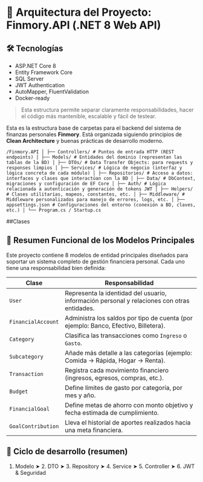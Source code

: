 # 🧱 Arquitectura del Proyecto: Finmory.API (.NET 8 Web API)

## 🛠️ Tecnologías
- ASP.NET Core 8
- Entity Framework Core
- SQL Server
- JWT Authentication
- AutoMapper, FluentValidation
- Docker-ready

> Esta estructura permite separar claramente responsabilidades, hacer el código más mantenible, escalable y fácil de testear.

Esta es la estructura base de carpetas para el backend del sistema de finanzas personales **Finmory**. Está organizada siguiendo principios de **Clean Architecture** y buenas prácticas de desarrollo moderno.

 `/Finmory.API
│
├── Controllers/ # Puntos de entrada HTTP (REST endpoints)
│
├── Models/ # Entidades del dominio (representan las tablas de la BD)
│
├── DTOs/ # Data Transfer Objects: para requests y responses limpios
│
├── Services/ # Lógica de negocio (interfaz y lógica concreta de cada módulo)
│
├── Repositories/ # Acceso a datos: interfaces y clases que interactúan con la BD
│
├── Data/ # DbContext, migraciones y configuración de EF Core
│
├── Auth/ # Lógica relacionada a autenticación y generación de tokens JWT
│
├── Helpers/ # Clases utilitarias, mapeos, constantes, etc.
│
├── Middleware/ # Middleware personalizados para manejo de errores, logs, etc.
│
├── appsettings.json # Configuraciones del entorno (conexión a BD, claves, etc.)
│
└── Program.cs / Startup.cs`

##Clases
## 🧱 Resumen Funcional de los Modelos Principales

Este proyecto contiene 8 modelos de entidad principales diseñados para soportar un sistema completo de gestión financiera personal. Cada uno tiene una responsabilidad bien definida:

| Clase              | Responsabilidad                                                                 |
|--------------------|----------------------------------------------------------------------------------|
| `User`             | Representa la identidad del usuario, información personal y relaciones con otras entidades. |
| `FinancialAccount` | Administra los saldos por tipo de cuenta (por ejemplo: Banco, Efectivo, Billetera). |
| `Category`         | Clasifica las transacciones como `Ingreso` o `Gasto`.                            |
| `Subcategory`      | Añade más detalle a las categorías (ejemplo: Comida → Rápida, Hogar → Renta).    |
| `Transaction`      | Registra cada movimiento financiero (ingresos, egresos, compras, etc.).          |
| `Budget`           | Define límites de gasto por categoría, por mes y año.                            |
| `FinancialGoal`    | Define metas de ahorro con monto objetivo y fecha estimada de cumplimiento.      |
| `GoalContribution` | Lleva el historial de aportes realizados hacia una meta financiera.              |

## 🧱 Ciclo de desarrollo (resumen)
1. Modelo ➤ 2. DTO ➤ 3. Repository ➤ 4. Service ➤ 5. Controller ➤ 6. JWT & Seguridad

